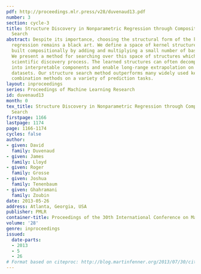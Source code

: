 ```yaml
---
pdf: http://proceedings.mlr.press/v28/duvenaud13.pdf
number: 3
section: cycle-3
title: Structure Discovery in Nonparametric Regression through Compositional Kernel
  Search
abstract: Despite its importance, choosing the structural form of the kernel in nonparametric
  regression remains a black art. We define a space of kernel structures which are
  built compositionally by adding and multiplying a small number of base kernels.
  We present a method for searching over this space of structures which mirrors the
  scientific discovery process. The learned structures can often decompose functions
  into interpretable components and enable long-range extrapolation on time-series
  datasets. Our structure search method outperforms many widely used kernels and kernel
  combination methods on a variety of prediction tasks.
layout: inproceedings
series: Proceedings of Machine Learning Research
id: duvenaud13
month: 0
tex_title: Structure Discovery in Nonparametric Regression through Compositional Kernel
  Search
firstpage: 1166
lastpage: 1174
page: 1166-1174
cycles: false
author:
- given: David
  family: Duvenaud
- given: James
  family: Lloyd
- given: Roger
  family: Grosse
- given: Joshua
  family: Tenenbaum
- given: Ghahramani
  family: Zoubin
date: 2013-05-26
address: Atlanta, Georgia, USA
publisher: PMLR
container-title: Proceedings of the 30th International Conference on Machine Learning
volume: '28'
genre: inproceedings
issued:
  date-parts:
  - 2013
  - 5
  - 26
# Format based on citeproc: http://blog.martinfenner.org/2013/07/30/citeproc-yaml-for-bibliographies/
---
```

